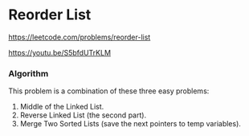 # Reorder List

https://leetcode.com/problems/reorder-list

https://youtu.be/S5bfdUTrKLM

### Algorithm

This problem is a combination of these three easy problems:

1. Middle of the Linked List.
2. Reverse Linked List (the second part).
3. Merge Two Sorted Lists (save the next pointers to temp variables).